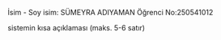 İsim - Soy isim: SÜMEYRA ADIYAMAN
Öğrenci No:250541012

sistemin kısa açıklaması (maks. 5-6 satır)

